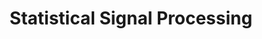 ---
title: "Statistical Signal Processing"
img: "signal_theme.webp"
image_alt: "signal_theme"
link: "ps_2014.pdf"
description: |
    **Course Duration:** 60 hours  
    **Instructor:** G. Camps-Valls

    Material for a master course on (statistical) signal processing. I cover the essential background for engineers and physicists interested in signal processing: Probability and random variables, discrete time random processes, spectral estimation, signal decomposition and transforms, and an introduction to information theory.
---
